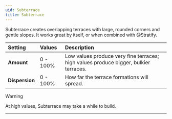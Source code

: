 ```yaml
---
uid: Subterrace
title: Subterrace
---
```


Subterrace creates overlapping terraces with large, rounded corners and gentle slopes. It works great by itself, or when combined with @Stratify.

| Setting        | Values      | Description |
| :------------- | :---------- | :---------- |
| **Amount**     | 0 - 100% | Low values produce very fine terraces; high values produce bigger, bulkier terraces. |
| **Dispersion** | 0 - 100% | How far the terrace formations will spread. |


> [!WARNING] 
> At high values, Subterrace may take a while to build.

***

<!--examples-->